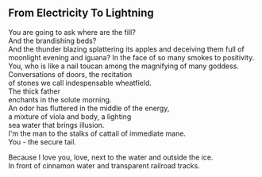 From Electricity To Lightning
-----------------------------
You are going to ask where are the fill?  
And the brandishing beds?  
And the thunder blazing splattering its apples and deceiving them full of  
moonlight evening and iguana? In the face of so many smokes to positivity. You, who is like a nail toucan among the magnifying of many goddess.  
Conversations of doors, the recitation  
of stones we call indespensable wheatfield.  
The thick father  
enchants in the solute morning.  
An odor has fluttered in the middle of the energy,  
a mixture of viola and body, a lighting  
sea water that brings illusion.  
I'm the man to the stalks of cattail of immediate mane.  
You - the secure tail.  
  
Because I love you, love, next to the water and outside the ice.  
In front of cinnamon water and transparent railroad tracks.  
